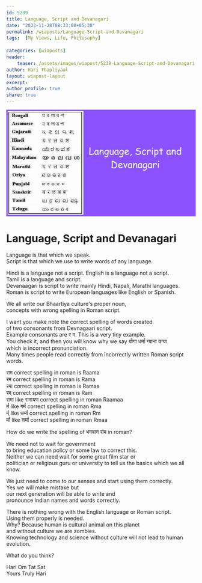 ```yaml
---        
id: 5239 
title: Language, Script and Devanagari          
date: "2023-11-28T08:33:00+05:30"        
permalink: /wiaposts/Language-Script-and-Devanagari      
tags:  [My Views, Life, Philosophy]         
        
categories: [wiaposts] 
header:        
    teaser: /assets/images/wiapost/5239-Language-Script-and-Devanagari.jpg        
author: Hari Thapliyaal        
layout: wiapost-layout
excerpt:        
author_profile: true        
share: true        
---        
```

        
![Language, Script and Devanagari](/assets/images/wiapost/5239-Language-Script-and-Devanagari.jpg)    
   
# Language, Script and Devanagari   
   
Language is that which we speak.    
Script is that which we use to write words of any language.   
   
Hindi is a language not a script. English is a language not a script.   
Tamil is a language and script.   
Devanaagari is script to write mainly Hindi, Napali, Marathi languages.   
Roman is script to write European languages like English or Spanish.   
   
We all write our Bhaartiya culture's proper noun,     
concepts with wrong spelling in Roman script.   
   
I want you make note the correct spelling of words created   
of two consonants from Devnagaari script.   
Example consonants are र म. This is a very tiny example.   
You check it, and then you will know why we say योगा धर्मा ग्याना यग्या   
which is incorrect pronunciation.   
Many times people read correctly from incorrectly written Roman script words.   
   
राम correct spelling in roman is Raama     
रम correct spelling in roman is Rama     
रमा correct spelling in roman is Ramaa    
रम् correct spelling in roman is Ram     
रामा like रामायण correct spelling in roman ‌Raamaa     
र्म like गर्म correct spelling in roman Rma     
र्म् like धर्म्य correct spelling in roman Rm     
र्मा like शर्मा correct spelling in roman Rmaa     
   
How do we write the spelling of भगवान राम in roman?     
   
We need not to wait for government   
to bring education policy or some law to correct this.   
Neither we can need wait for some great film star or   
politician or religious guru or university to tell us the basics which we all know.   
   
We just need to come to our senses and start using them correctly.   
Yes we will make mistake but   
our next generation will be able to write and   
pronounce Indian names and words correctly.   
   
There is nothing wrong with the English language or Roman script.   
Using them properly is needed.   
Why? Because human is cultural animal on this planet   
and without culture we are zombies.   
Knowing technology and science without culture will not lead to human evolution.   
   
What do you think?   

Hari Om Tat Sat   
Yours Truly Hari
